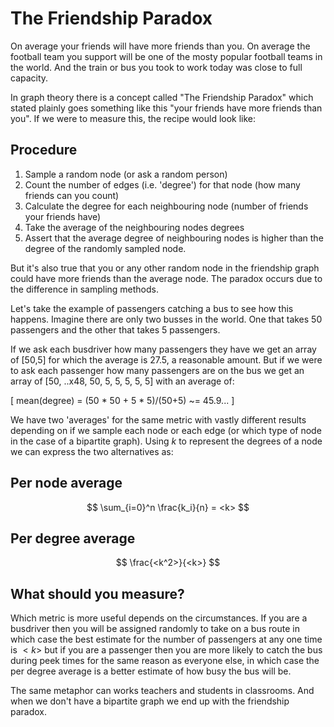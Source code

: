 # The Friendship Paradox

On average your friends will have more friends than you. On average the football team you support will be one of the mosty popular football teams in the world. And the train or bus you took to work today was close to full capacity.

In graph theory there is a concept called "The Friendship Paradox" which stated plainly goes something like this "your friends have more friends than you". If we were to measure this, the recipe would look like:

## Procedure

1. Sample a random node (or ask a random person)
2. Count the number of edges (i.e. 'degree') for that node (how many friends can you count)
3. Calculate the degree for each neighbouring node (number of friends your friends have)
4. Take the average of the neighbouring nodes degrees 
5. Assert that the average degree of neighbouring nodes is higher than the degree of the randomly sampled node.

But it's also true that you or any other random node in the friendship graph could have more friends than the average node. The paradox occurs due to the difference in sampling methods.

Let's take the example of passengers catching a bus to see how this happens. Imagine there are only two busses in the world. One that takes 50 passengers and the other that takes 5 passengers.

If we ask each busdriver how many passengers they have we get an array of [50,5] for which the average is 27.5, a reasonable amount. But if we were to ask each passenger how many passengers are on the bus we get an array of [50, ..x48, 50, 5, 5, 5, 5, 5] with an average of:

\[
    mean(degree) = (50 * 50 + 5 * 5)/(50+5) ~= 45.9...
\] 

We have two 'averages' for the same metric with vastly different results depending on if we sample each node or each edge (or which type of node in the case of a bipartite graph). Using $k$ to represent the degrees of a node we can express the two alternatives as:

## Per node average

$$
    \sum_{i=0}^n \frac{k_i}{n} = <k>
$$


## Per degree average

$$
    \frac{<k^2>}{<k>}
$$

## What should you measure?

Which metric is more useful depends on the circumstances. If you are a busdriver then you will be assigned randomly to take on a bus route in which case the best estimate for the number of passengers at any one time is $<k>$ but if you are a passenger then you are more likely to catch the bus during peek times for the same reason as everyone else, in which case the per degree average is a better estimate of how busy the bus will be. 

The same metaphor can works teachers and students in classrooms. And when we don't have a bipartite graph we end up with the friendship paradox.
